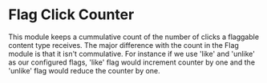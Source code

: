 # Flag Click Counter

This module keeps a cummulative count of the number of clicks a flaggable content type receives. 
The major difference with the count in the Flag module is that it isn't commulative. For instance if we use 
'like' and 'unlike' as our configured flags, 'like' flag would increment counter by one and the 'unlike' 
flag would reduce the counter by one.

